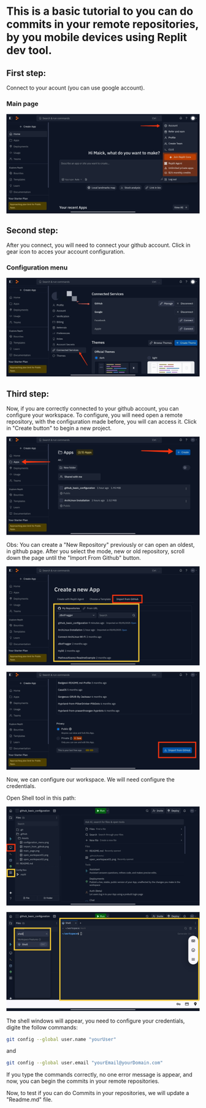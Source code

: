 # This is a basic tutorial to you can do commits in your remote repositories, by you mobile devices using Replit dev tool.

## First step:
Connect to your acount (you can use google account).
### Main page
![Main Page](.github/Assets/main_page.png)

## Second step:
After you connect, you will need to connect your github account.
Click in gear icon to acces your account configuration.
### Configuration menu
![Configuration menu](.github/Assets/configuration_menu.png)

## Third step:
Now, if you are correctly connected to your github account, you can configure your workspace.
To configure, you will need open a remote repository, with the configuration made before, you will can access it.
Click in "Create button" to begin a new project.

![Open workspace01](.github/Assets/open_workspace01.png)


Obs: You can create a "New Repository" previously or can open an oldest, in github page.
After you select the mode, new or old repository, scroll down the page until the "Import From Github" button.

![Open workspace2](.github/Assets/open_workspace02.png)

![Import From Github](.github/Assets/import_from_github.png)


Now, we can configure our workspace.
We will need configure the credentials.

Open Shell tool in this path:

![OpenShell01](.github/Assets/open_shell01.png)

![OpenShell02](.github/Assets/open_shell02.png)

The shell windows will appear, you need to configure your credentials, digite the follow commands:

```bash
git config --global user.name "yourUser"
```
and

```bash
git config --global user.email "yourEmail@yourDomain.com"
```

If you type the commands correctly, no one error message is appear, and now, you can begin the commits in your remote repositories.

Now, to test if you can do Commits in your repositories, we will update a "Readme.md" file.

